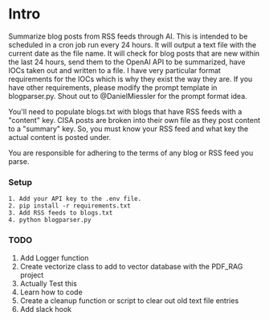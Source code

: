 # Intro
Summarize blog posts from RSS feeds through AI. This is intended to be scheduled in a cron job run every 24 hours. It will output a text file with the current date as the file name. It will check for blog posts that are new within the last 24 hours, send them to the OpenAI API to be summarized, have IOCs taken out and written to a file. I have very particular format requirements for the IOCs which is why they exist the way they are. If you have other requirements, please modify the prompt template in blogparser.py. Shout out to @DanielMiessler for the prompt format idea.

You'll need to populate blogs.txt with blogs that have RSS feeds with a "content" key. CISA posts are broken into their own file as they post content to a "summary" key. So, you must know your RSS feed and what key the actual content is posted under.

You are responsible for adhering to the terms of any blog or RSS feed you parse.

### Setup
```
1. Add your API key to the .env file.
2. pip install -r requirements.txt
3. Add RSS feeds to blogs.txt
4. python blogparser.py
```

### TODO
1. Add Logger function
2. Create vectorize class to add to vector database with the PDF_RAG project
3. Actually Test this
4. Learn how to code
5. Create a cleanup function or script to clear out old text file entries
6. Add slack hook
